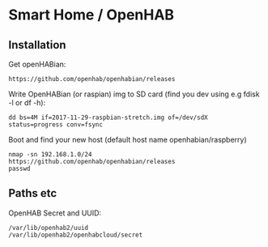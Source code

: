 # Smart Home / OpenHAB

## Installation

Get openHABian:
```
https://github.com/openhab/openhabian/releases
```

Write OpenHABian (or raspian) img to SD card (find you dev using e.g fdisk -l or df -h):
```
dd bs=4M if=2017-11-29-raspbian-stretch.img of=/dev/sdX status=progress conv=fsync
```

Boot and find your new host (default host name openhabian/raspberry)
```
nmap -sn 192.168.1.0/24
https://github.com/openhab/openhabian/releases
passwd
```

## Paths etc

OpenHAB Secret and UUID:
```
/var/lib/openhab2/uuid
/var/lib/openhab2/openhabcloud/secret
```
